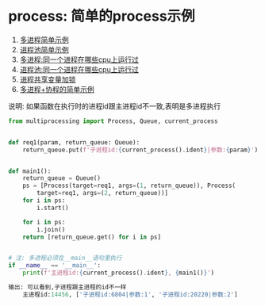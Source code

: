 # process: 简单的process示例
1. [多进程简单示例](1.process.md)
2. [进程池简单示例](2.process_executor.md)
3. [多进程:同一个进程在哪些cpu上运行过](3.process_cpu.md)
4. [进程池:同一个进程在哪些cpu上运行过](4.process_executor_cpu.md)
5. [进程共享变量加锁](5.process_lock.md)
6. [多进程+协程的简单示例](6.process_coroutine.md)

说明: 如果函数在执行时的进程id跟主进程id不一致,表明是多进程执行

``` python
from multiprocessing import Process, Queue, current_process


def req1(param, return_queue: Queue):
    return_queue.put(f'子进程id:{current_process().ident}|参数:{param}')


def main1():
    return_queue = Queue()
    ps = [Process(target=req1, args=(1, return_queue)), Process(
        target=req1, args=(2, return_queue))]
    for i in ps:
        i.start()

    for i in ps:
        i.join()
    return [return_queue.get() for i in ps]


# 注: 多进程必须在__main__语句里执行
if __name__ == '__main__':
    print(f'主进程id:{current_process().ident}, {main1()}')


```

``` python
输出: 可以看到,子进程跟主进程的id不一样
    主进程id:14456, ['子进程id:6804|参数:1', '子进程id:20220|参数:2']
```
